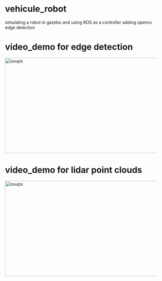 # vehicule_robot
simulating a robot in gazebo and using ROS as a controller
adding opencv edge detection 
# video_demo for edge detection
<a href="http://www.youtube.com/watch?feature=player_embedded&v=_jR3Tn5K2Do
" target="_blank"><img src="http://img.youtube.com/vi/_jR3Tn5K2Do/0.jpg" 
alt="ouups" width="560" height="315" border="0" /></a>

# video_demo for lidar point clouds
<a href="http://www.youtube.com/watch?feature=player_embedded&v=23kQcb-XPnU
" target="_blank"><img src="http://img.youtube.com/vi/23kQcb-XPnU/0.jpg" 
alt="ouups" width="560" height="315" border="0" /></a>